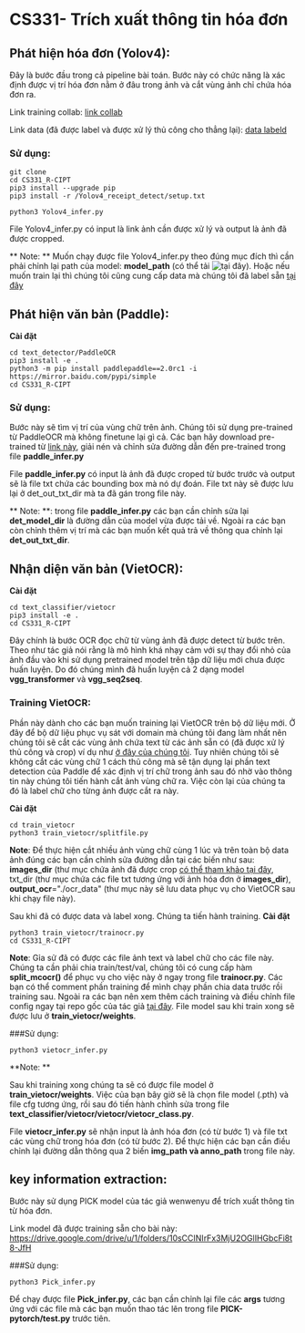 # CS331- Trích xuất thông tin hóa đơn

## Phát hiện hóa đơn (Yolov4): 
Đây là bước đầu trong cả pipeline bài toán. Bước này có chức năng là xác định được vị trí hóa đơn nằm ở đâu trong ảnh và cắt vùng ảnh chỉ chứa hóa đơn ra.

Link training collab: [link collab](https://colab.research.google.com/drive/1LFXgVfauf-XOLrBzIraGPPrcY996WxHQ?usp=sharing)

Link data (đã được label và được xử lý thủ công cho thẳng lại): [data labeld](https://l.facebook.com/l.php?u=https%3A%2F%2Fdrive.google.com%2Ffile%2Fd%2F1HYpdcZ4c47bNg82GcP3UsYdcVXPybWAf%2Fview%3Fusp%3Dsharing%26fbclid%3DIwAR3vz1r2GflT4C1rl4yMiEVC5a7lmUh2jWRrBbFYnOz7AaYxzUm5mji4_ww&h=AT2TvkSWXErM2UyEw9bA3V92Qpxt8yEeMt4hSiByk1LnM9LTX_V0P6rsqDqksEtjSKpTyeYfNH3rEhLQ7i2cgbgXq51BxqGbjMFlpxWOjJilMPIHjWB8tyQkOeGXPikSeuVcnA)

### Sử dụng: 

```
git clone 
cd CS331_R-CIPT
pip3 install --upgrade pip
pip3 install -r /Yolov4_receipt_detect/setup.txt
```
```
python3 Yolov4_infer.py 
```

File Yolov4_infer.py có input là link ảnh cần được xử lý và output là ảnh đã được cropped.

** Note: ** Muốn chạy được file Yolov4_infer.py theo đúng mục đích thì cần phải chỉnh lại path của model: **model_path** (có thể tải ![tại đây](https://drive.google.com/drive/u/1/folders/1y2ZUnXhe3ZADboXt53YiAJ23BfLUFhBV)). Hoặc nếu muốn train lại thì chúng tôi cũng cung cấp data mà chúng tôi đã label sẵn [tại đây](https://l.facebook.com/l.php?u=https%3A%2F%2Fdrive.google.com%2Ffile%2Fd%2F1HYpdcZ4c47bNg82GcP3UsYdcVXPybWAf%2Fview%3Fusp%3Dsharing%26fbclid%3DIwAR3vz1r2GflT4C1rl4yMiEVC5a7lmUh2jWRrBbFYnOz7AaYxzUm5mji4_ww&h=AT2TvkSWXErM2UyEw9bA3V92Qpxt8yEeMt4hSiByk1LnM9LTX_V0P6rsqDqksEtjSKpTyeYfNH3rEhLQ7i2cgbgXq51BxqGbjMFlpxWOjJilMPIHjWB8tyQkOeGXPikSeuVcnA)

## Phát hiện văn bản (Paddle): 

**Cài đặt**
```
cd text_detector/PaddleOCR
pip3 install -e .
python3 -m pip install paddlepaddle==2.0rc1 -i https://mirror.baidu.com/pypi/simple
cd CS331_R-CIPT
```
### Sử dụng: 
Bước này sẽ tìm vị trí của vùng chữ trên ảnh. Chúng tôi sử dụng pre-trained từ PaddleOCR mà không finetune lại gì cả. Các bạn hãy download pre-trained từ [link này](https://drive.google.com/drive/u/1/folders/172-JTWrqQcoKm0bqjU4pJ6KcbTA0z7Y4), giải nén và chỉnh sửa đường dẫn đến pre-trained trong file **paddle_infer.py**

File **paddle_infer.py** có input là ảnh đã được croped từ bước trước và output sẽ là file txt chứa các bounding box mà nó dự đoán. File txt này sẽ được lưu lại ở det_out_txt_dir mà ta đã gán trong file này.

** Note: **: trong file **paddle_infer.py** các bạn cần chỉnh sửa lại **det_model_dir** là đường dẫn của model vừa được tải về. Ngoài ra các bạn còn chỉnh thêm vị trí mà các bạn muốn kết quả trả về thông qua chỉnh lại **det_out_txt_dir**. 

## Nhận diện văn bản (VietOCR):

**Cài đặt**
```
cd text_classifier/vietocr
pip3 install -e .
cd CS331_R-CIPT
```

Đây chính là bước OCR đọc chữ từ vùng ảnh đã được detect từ bước trên. Theo như tác giả nói rằng là mô hình khá nhạy cảm với sự thay đổi nhỏ của ảnh đầu vào khi sử dụng pretrained model trên tập dữ liệu mới chưa được huấn luyện. Do đó chúng mình đã huấn luyện cả 2 dạng model **vgg_transformer** và **vgg_seq2seq**.

### Training VietOCR:

Phần này dành cho các bạn muốn training lại VietOCR trên bộ dữ liệu mới. Ở đây để bộ dữ liệu phục vụ sát với domain mà chúng tôi đang làm nhất nên chúng tôi sẽ cắt các vùng ảnh chứa text từ các ảnh sẵn có (đã được xử lý thủ công và crop) ví dụ như [ở đây của chúng tôi](https://drive.google.com/file/u/1/d/1dyQt3PXT1wXtzWRgf-UtrxkSNhkuIrYQ/view?usp=sharing). Tuy nhiên chúng tôi sẽ không cắt các vùng chữ 1 cách thủ công mà sẽ tận dụng lại phần text detection của Paddle để xác định vị trí chữ trong ảnh sau đó nhờ vào thông tin này chúng tôi tiến hành cắt ảnh vùng chữ ra. Việc còn lại của chúng ta đó là label chữ cho từng ảnh được cắt ra này.

**Cài đặt**
```
cd train_vietocr
python3 train_vietocr/splitfile.py 
```

**Note**: Để thực hiện cắt nhiều ảnh vùng chữ cùng 1 lúc và trên toàn bộ data ảnh đúng các bạn cần chỉnh sửa đường dẫn tại các biến như sau:  **images_dir** (thư mục chứa ảnh đã được crop [có thể tham khảo tại đây](https://drive.google.com/file/u/1/d/1dyQt3PXT1wXtzWRgf-UtrxkSNhkuIrYQ/view?usp=sharing), txt_dir (thư mục chứa các file txt tương ứng với ảnh hóa đơn ở **images_dir**), **output_ocr**="./ocr_data" (thư mục này sẽ lưu data phục vụ cho VietOCR sau khi chạy file này).


Sau khi đã có được data và label xong. Chúng ta tiến hành training. 
**Cài đặt**
```
python3 train_vietocr/trainocr.py 
cd CS331_R-CIPT
```

**Note**: Gỉa sử đã có được các file ảnh text và label chữ cho các file này. Chúng ta cần phải chia train/test/val, chúng tôi có cung cấp hàm **split_mcocr()** để phục vụ cho việc này ở ngay trong file **trainocr.py**. Các bạn có thể comment phần training để mình chạy phần chia data trước rồi training sau. Ngoài ra các bạn nên xem thêm cách training và điều chỉnh file config ngay tại repo gốc của tác giả [tại đây](https://github.com/pbcquoc/vietocr). File model sau khi train xong sẽ được lưu ở **train_vietocr/weights**.

###Sử dụng: 

```
python3 vietocr_infer.py
```

**Note: **

Sau khi training xong chúng ta sẽ có được file model ở **train_vietocr/weights**. Việc của bạn bây giờ sẽ là chọn file model (.pth) và file cfg tương ứng, rồi sau đó tiến hành chỉnh sửa trong file **text_classifier/vietocr/vietocr/vietocr_class.py**. 

File **vietocr_infer.py** sẽ nhận input là ảnh hóa đơn (có từ bước 1) và file txt các vùng chữ trong hóa đơn (có từ bước 2). Để thực hiện các bạn cần điều chỉnh lại đường dẫn thông qua 2 biến **img_path và anno_path** trong file này.

## key information extraction:

Bước này sử dụng PICK model của tác giả wenwenyu để trích xuất thông tin từ hóa đơn. 

Link model đã được training sẵn cho bài này: https://drive.google.com/drive/u/1/folders/10sCCINIrFx3MjU2OGlIHGbcFi8t8-JfH

###Sử dụng: 

```
python3 Pick_infer.py
```

Để chạy được file **Pick_infer.py**, các bạn cần chỉnh lại file các **args** tương ứng với các file mà các bạn muốn thao tác lên trong file **PICK-pytorch/test.py** trước tiên. 
